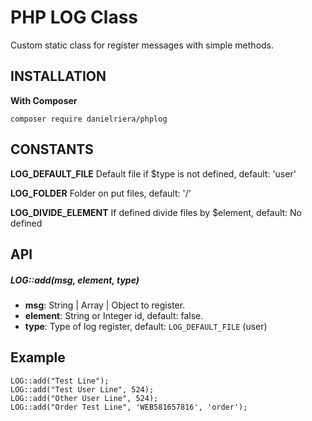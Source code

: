 # PHP LOG Class

Custom static class for register messages with simple methods.

## INSTALLATION

**With Composer**

    composer require danielriera/phplog

## CONSTANTS

**LOG_DEFAULT_FILE**
Default file if $type is not defined, default: 'user'

**LOG_FOLDER**
Folder on put files, default: '/'

**LOG_DIVIDE_ELEMENT**
If defined divide files by $element, default: No defined 

## API
##### **LOG::add(msg, element, type)**

- **msg**: String | Array | Object to register.
- **element**: String or Integer id, default: false.
- **type**: Type of log register, default: ``LOG_DEFAULT_FILE`` (user) 

## Example

    LOG::add("Test Line");
    LOG::add("Test User Line", 524);
    LOG::add("Other User Line", 524);
    LOG::add("Order Test Line", 'WEB581657816', 'order');

